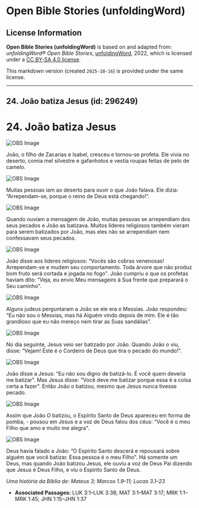 # Open Bible Stories (unfoldingWord)

## License Information

**Open Bible Stories (unfoldingWord)** is based on and adapted from: _unfoldingWord® Open Bible Stories_, [unfoldingWord](https://unfoldingword.org/utw), 2022, which is licensed under a [CC BY-SA 4.0 license](https://creativecommons.org/licenses/by-sa/4.0/legalcode.en).

This markdown version (created `2025-10-16`) is provided under the same license.



--------------------------------

## 24. João batiza Jesus (id: 296249)

24\. João batiza Jesus
======================

![OBS Image](https://cdn.door43.org/obs/jpg/360px/obs-en-24-01.jpg)

João, o filho de Zacarias e Isabel, cresceu e tornou\-se profeta. Ele vivia no deserto, comia mel silvestre e gafanhotos e vestia roupas feitas de pelo de camelo.

![OBS Image](https://cdn.door43.org/obs/jpg/360px/obs-en-24-02.jpg)

Muitas pessoas iam ao deserto para ouvir o que João falava. Ele dizia: “Arrependam\-se, porque o reino de Deus está chegando!”.

![OBS Image](https://cdn.door43.org/obs/jpg/360px/obs-en-24-03.jpg)

Quando ouviam a mensagem de João, muitas pessoas se arrependiam dos seus pecados e João as batizava. Muitos líderes religiosos também vieram para serem batizados por João, mas eles não se arrependiam nem confessavam seus pecados.

![OBS Image](https://cdn.door43.org/obs/jpg/360px/obs-en-24-04.jpg)

João disse aos líderes religiosos: “Vocês são cobras venenosas! Arrependam\-se e mudem seu comportamento. Toda árvore que não produz bom fruto será cortada e jogada no fogo". João cumpriu o que os profetas haviam dito: “Veja, eu envio Meu mensageiro à Sua frente que preparará o Seu caminho".

![OBS Image](https://cdn.door43.org/obs/jpg/360px/obs-en-24-05.jpg)

Alguns judeus perguntaram a João se ele era o Messias. João respondeu: “Eu não sou o Messias, mas há Alguém vindo depois de mim. Ele é tão grandioso que eu não mereço nem tirar as Suas sandálias".

![OBS Image](https://cdn.door43.org/obs/jpg/360px/obs-en-24-06.jpg)

No dia seguinte, Jesus veio ser batizado por João. Quando João o viu, disse: “Vejam! Este é o Cordeiro de Deus que tira o pecado do mundo!”.

![OBS Image](https://cdn.door43.org/obs/jpg/360px/obs-en-24-07.jpg)

João disse a Jesus: “Eu não sou digno de batizá\-lo. É você quem deveria me batizar". Mas Jesus disse: “Você deve me batizar porque essa é a coisa certa a fazer". Então João o batizou, mesmo que Jesus nunca tivesse pecado.

![OBS Image](https://cdn.door43.org/obs/jpg/360px/obs-en-24-08.jpg)

Assim que João O batizou, o Espírito Santo de Deus apareceu em forma de pomba, \- pousou em Jesus e a voz de Deus falou dos céus: “Você é o meu Filho que amo e muito me alegra".

![OBS Image](https://cdn.door43.org/obs/jpg/360px/obs-en-24-09.jpg)

Deus havia falado a João: “O Espírito Santo descerá e repousará sobre alguém que você batizar. Essa pessoa é o meu Filho". Há somente um Deus, mas quando João batizou Jesus, ele ouviu a voz de Deus Pai dizendo que Jesus é Deus Filho, e viu o Espírito Santo de Deus.

*Uma história da Bíblia de: Mateus 3; Marcos 1\.9–11; Lucas 3\.1–23*

* **Associated Passages:** LUK 3:1–LUK 3:38; MAT 3:1–MAT 3:17; MRK 1:1–MRK 1:45; JHN 1:15–JHN 1:37

